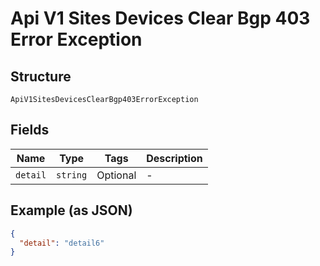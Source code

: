 
# Api V1 Sites Devices Clear Bgp 403 Error Exception

## Structure

`ApiV1SitesDevicesClearBgp403ErrorException`

## Fields

| Name | Type | Tags | Description |
|  --- | --- | --- | --- |
| `detail` | `string` | Optional | - |

## Example (as JSON)

```json
{
  "detail": "detail6"
}
```

